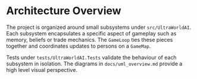 # Architecture Overview

The project is organized around small subsystems under `src/UltraWorldAI`. Each subsystem encapsulates a specific aspect of gameplay such as memory, beliefs or trade mechanics. The `GameLoop` ties these pieces together and coordinates updates to persons on a `GameMap`.

Tests under `tests/UltraWorldAI.Tests` validate the behaviour of each subsystem in isolation. The diagrams in `docs/uml_overview.md` provide a high level visual perspective.
